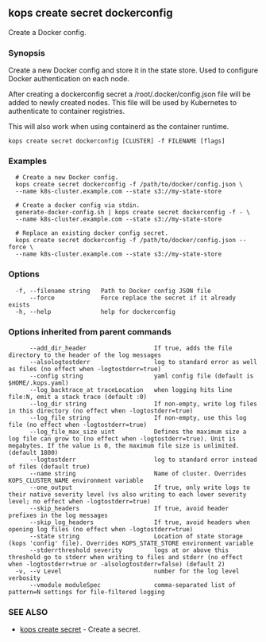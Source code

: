 
<!--- This file is automatically generated by make gen-cli-docs; changes should be made in the go CLI command code (under cmd/kops) -->

## kops create secret dockerconfig

Create a Docker config.

### Synopsis

Create a new Docker config and store it in the state store. Used to configure Docker authentication on each node.

 After creating a dockerconfig secret a /root/.docker/config.json file will be added to newly created nodes. This file will be used by Kubernetes to authenticate to container registries.

 This will also work when using containerd as the container runtime.

```
kops create secret dockerconfig [CLUSTER] -f FILENAME [flags]
```

### Examples

```
  # Create a new Docker config.
  kops create secret dockerconfig -f /path/to/docker/config.json \
  --name k8s-cluster.example.com --state s3://my-state-store
  
  # Create a docker config via stdin.
  generate-docker-config.sh | kops create secret dockerconfig -f - \
  --name k8s-cluster.example.com --state s3://my-state-store
  
  # Replace an existing docker config secret.
  kops create secret dockerconfig -f /path/to/docker/config.json --force \
  --name k8s-cluster.example.com --state s3://my-state-store
```

### Options

```
  -f, --filename string   Path to Docker config JSON file
      --force             Force replace the secret if it already exists
  -h, --help              help for dockerconfig
```

### Options inherited from parent commands

```
      --add_dir_header                   If true, adds the file directory to the header of the log messages
      --alsologtostderr                  log to standard error as well as files (no effect when -logtostderr=true)
      --config string                    yaml config file (default is $HOME/.kops.yaml)
      --log_backtrace_at traceLocation   when logging hits line file:N, emit a stack trace (default :0)
      --log_dir string                   If non-empty, write log files in this directory (no effect when -logtostderr=true)
      --log_file string                  If non-empty, use this log file (no effect when -logtostderr=true)
      --log_file_max_size uint           Defines the maximum size a log file can grow to (no effect when -logtostderr=true). Unit is megabytes. If the value is 0, the maximum file size is unlimited. (default 1800)
      --logtostderr                      log to standard error instead of files (default true)
      --name string                      Name of cluster. Overrides KOPS_CLUSTER_NAME environment variable
      --one_output                       If true, only write logs to their native severity level (vs also writing to each lower severity level; no effect when -logtostderr=true)
      --skip_headers                     If true, avoid header prefixes in the log messages
      --skip_log_headers                 If true, avoid headers when opening log files (no effect when -logtostderr=true)
      --state string                     Location of state storage (kops 'config' file). Overrides KOPS_STATE_STORE environment variable
      --stderrthreshold severity         logs at or above this threshold go to stderr when writing to files and stderr (no effect when -logtostderr=true or -alsologtostderr=false) (default 2)
  -v, --v Level                          number for the log level verbosity
      --vmodule moduleSpec               comma-separated list of pattern=N settings for file-filtered logging
```

### SEE ALSO

* [kops create secret](kops_create_secret.md)	 - Create a secret.

